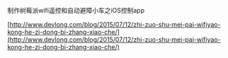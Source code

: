 
制作树莓派wifi遥控和自动避障小车之iOS控制app


[http://www.devlong.com/blog/2015/07/12/zhi-zuo-shu-mei-pai-wifiyao-kong-he-zi-dong-bi-zhang-xiao-che/](http://www.devlong.com/blog/2015/07/12/zhi-zuo-shu-mei-pai-wifiyao-kong-he-zi-dong-bi-zhang-xiao-che/)